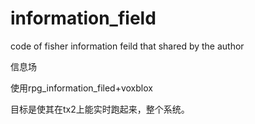 # information_field
code of fisher information feild that shared by the author 

信息场

使用rpg_information_filed+voxblox

目标是使其在tx2上能实时跑起来，整个系统。
